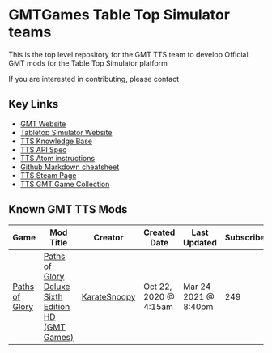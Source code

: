 # GMTGames Table Top Simulator teams
This is the top level repository for the GMT TTS team to develop Official GMT mods for the Table Top Simulator platform

If you are interested in contributing, please contact <Somebody> 

## Key Links
* [GMT Website](www.GMTgames.com)
* [Tabletop Simulator Website](https://www.tabletopsimulator.com/)
* [TTS Knowledge Base](https://kb.tabletopsimulator.com/)
* [TTS API Spec](https://api.tabletopsimulator.com/)
* [TTS Atom instructions](https://api.tabletopsimulator.com/atom/)
* [Github Markdown cheatsheet](https://guides.github.com/pdfs/markdown-cheatsheet-online.pdf)
* [TTS Steam Page](https://store.steampowered.com/app/286160/Tabletop_Simulator/)
* [TTS GMT Game Collection](https://steamcommunity.com/workshop/filedetails/?id=2443925526)

## Known GMT TTS Mods

Game | Mod Title | Creator | Created Date | Last Updated | Subscribers
---- | --------- | ------- | ------------ | ------------ | -----------
[Paths of Glory](https://www.gmtgames.com/p-921-paths-of-glory-deluxe-edition-2nd-printing.aspx) | [Paths of Glory Deluxe Sixth Edition HD (GMT Games)](https://steamcommunity.com/sharedfiles/filedetails/?id=2264566897) | [KarateSnoopy](https://steamcommunity.com/id/karatesnoopy) | Oct 22, 2020 @ 4:15am | Mar 24 2021 @ 8:40pm | 249
